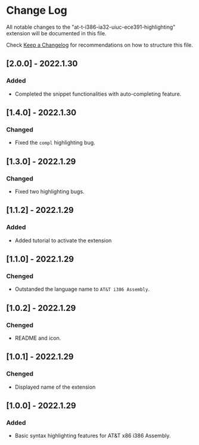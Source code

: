 # Change Log

All notable changes to the "at-t-i386-ia32-uiuc-ece391-highlighting" extension will be documented in this file.

Check [Keep a Changelog](http://keepachangelog.com/) for recommendations on how to structure this file.



## [2.0.0] - 2022.1.30

### Added

-   Completed the snippet functionalities with auto-completing feature.



## [1.4.0] - 2022.1.30

### Changed

-   Fixed the `compl` highlighting bug.



## [1.3.0] - 2022.1.29

### Changed

-   Fixed two highlighting bugs.



## [1.1.2] - 2022.1.29

### Added

-   Added tutorial to activate the extension



## [1.1.0] - 2022.1.29

### Chenged

-   Outstanded the language name to `AT&T i386 Assembly`.



## [1.0.2] - 2022.1.29

### Chenged

-   README and icon.



## [1.0.1] - 2022.1.29

### Chenged

-   Displayed name of the extension



## [1.0.0] - 2022.1.29

### Added

-   Basic syntax highlighting features for AT&T x86 i386 Assembly.

